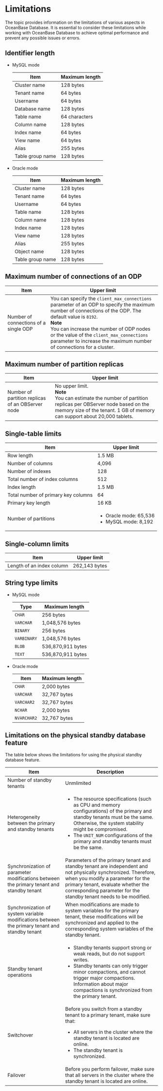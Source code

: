 # Limitations

The topic provides information on the limitations of various aspects in OceanBase Database. It is essential to consider these limitations while working with OceanBase Database to achieve optimal performance and prevent any possible issues or errors.

## Identifier length

* MySQL mode

   | **Item** | **Maximum length** |
   |---------|----------|
   | Cluster name | 128 bytes |
   | Tenant name | 64 bytes |
   | Username | 64 bytes |
   | Database name | 128 bytes |
   | Table name | 64 characters |
   | Column name | 128 bytes |
   | Index name | 64 bytes |
   | View name | 64 bytes |
   | Alias | 255 bytes |
   | Table group name | 128 bytes |

* Oracle mode

   | **Item** | **Maximum length** |
   |--------|----------|
   | Cluster name | 128 bytes |
   | Tenant name | 64 bytes |
   | Username | 64 bytes |
   | Table name | 128 bytes |
   | Column name | 128 bytes |
   | Index name | 128 bytes |
   | View name | 128 bytes |
   | Alias | 255 bytes |
   | Object name | 128 bytes |
   | Table group name | 128 bytes |

## Maximum number of connections of an ODP

| Item | Upper limit |
|-----------------|-------------------------------------------------------------------------------------------------------------------------------------------------------------------|
| Number of connections of a single ODP | You can specify the `client_max_connections` parameter of an ODP to specify the maximum number of connections of the ODP. The default value is `8192`.  <br><blokequote>**Note**</br>You can increase the number of ODP nodes or the value of the `client_max_connections` parameter to increase the maximum number of connections for a cluster.  </blokequote> |

## Maximum number of partition replicas

| Item | Upper limit |
|--------------------|-------------------------------------------------------------------------------------|
| Number of partition replicas of an OBServer node | No upper limit.</br>**Note**</br>You can estimate the number of partition replicas per OBServer node based on the memory size of the tenant. 1 GB of memory can support about 20,000 tablets. |

## Single-table limits

| Item | Upper limit |
|-------|-------------------------------------------------------------------------------------------------------------------------------|
| Row length | 1.5 MB |
| Number of columns | 4,096 |
| Number of indexes | 128 |
| Total number of index columns | 512 |
| Index length | 1.5 MB |
| Total number of primary key columns | 64 |
| Primary key length | 16 KB |
| Number of partitions | <ul><li>Oracle mode: 65,536</li> <li>MySQL mode: 8,192</li></ul> |

## Single-column limits

| Item | Upper limit |
|---------|-----------|
| Length of an index column | 262,143 bytes |

## String type limits

* MySQL mode

   | **Type** | **Maximum length** |
   |-------------|----------|
   | `CHAR` | 256 bytes |
   | `VARCHAR` | 1,048,576 bytes |
   | `BINARY` | 256 bytes |
   | `VARBINARY` | 1,048,576 bytes |
   | `BLOB` | 536,870,911 bytes |
   | `TEXT` | 536,870,911 bytes |

* Oracle mode

   | **Item** | **Maximum length** |
   |-------------|----------|
   | `CHAR` | 2,000 bytes |
   | `VARCHAR` | 32,767 bytes |
   | `VARCHAR2` | 32,767 bytes |
   | `NCHAR` | 2,000 bytes |
   | `NVARCHAR2` | 32,767 bytes |


## Limitations on the physical standby database feature

The table below shows the limitations for using the physical standby database feature.



| Item                         |   Description                                |
|------------------------------|----------------------------------------------|
| Number of standby tenants    | Unmlimited                                   |
| Heterogeneity between the primary and standby tenants            | <ul><li>The resource specifications (such as CPU and memory configurations) of the primary and standby tenants must be the same. Otherwise, the system stability might be compromised.</li><li>The `UNIT_NUM` configurations of the primary and standby tenants must be the same.</li></ul>   |
| Synchronization of parameter modifications between the primary tenant and standby tenant     | Parameters of the primary tenant and standby tenant are independent and not physically synchronized. Therefore, when you modify a parameter for the primary tenant, evaluate whether the corresponding parameter for the standby tenant needs to be modified.|
|  Synchronization of system variable modifications between the primary tenant and standby tenant	   | When modifications are made to system variables for the primary tenant, these modifications will be synchronized and applied to the corresponding system variables of the standby tenant.     |
| Standby tenant operations                  | <ul><li>Standby tenants support strong or weak reads, but do not support writes.</li><li>Standby tenants can only trigger minor compactions, and cannot trigger major compactions. Information about major compactions is synchronized from the primary tenant.</li></ul>|
| Switchover                | Before you switch from a standby tenant to a primary tenant, make sure that: <ul><li>All servers in the cluster where the standby tenant is located are online.</li><li>The standby tenant is synchronized.</li></ul>                        |
| Failover                  | Before you perform failover, make sure that all servers in the cluster where the standby tenant is located are online.                                |